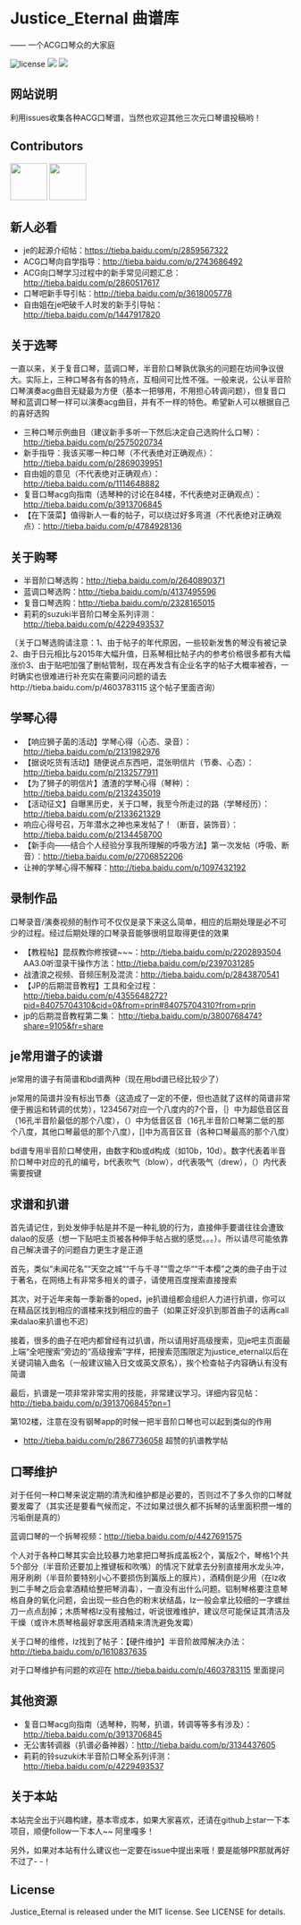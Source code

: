 # Justice_Eternal 曲谱库
—— 一个ACG口琴众的大家庭

![license](https://img.shields.io/github/license/mashape/apistatus.svg)  [![](https://img.shields.io/badge/%E8%B4%B4%E5%90%A7%20-%20justice__eternal%20-orange.svg)](https://tieba.baidu.com/f?kw=justice_eternal&ie=utf-8)  ![](https://img.shields.io/badge/Made-%E2%9D%A4-ff69b4.svg)

## 网站说明

利用issues收集各种ACG口琴谱，当然也欢迎其他三次元口琴谱投稿哟！

## Contributors

<a href="https://tieba.baidu.com/f?kw=justice_eternal&fr=index"><img src="http://upload-images.jianshu.io/upload_images/2141706-4bdf2f2289334639.png?imageMogr2/auto-orient/strip%7CimageView2/2/w/1240" height="66px" width="66px"></a>
<a href="https://github.com/GlacierStudioQ"><img src="https://avatars2.githubusercontent.com/u/13463146?v=4&s=460" height="66px" width="66px"></a>

## 新人必看

- je的起源介绍帖：https://tieba.baidu.com/p/2859567322
- ACG口琴向自学指导：http://tieba.baidu.com/p/2743686492
- ACG向口琴学习过程中的新手常见问题汇总：http://tieba.baidu.com/p/2860517617
- 口琴吧新手导引帖：http://tieba.baidu.com/p/3618005778
- 自由姐在je吧破千人时发的新手引导帖：http://tieba.baidu.com/p/1447917820

## 关于选琴

一直以来，关于复音口琴，蓝调口琴，半音阶口琴孰优孰劣的问题在坊间争议很大。实际上，三种口琴各有各的特点，互相间可比性不强。一般来说，公认半音阶口琴演奏acg曲目无疑最为方便（基本一把够用，不用担心转调问题），但复音口琴和蓝调口琴一样可以演奏acg曲目，并有不一样的特色。希望新人可以根据自己的喜好选购

- 三种口琴示例曲目（建议新手多听一下然后决定自己选购什么口琴）：http://tieba.baidu.com/p/2575020734
- 新手指导：我该买哪一种口琴（不代表绝对正确观点）：http://tieba.baidu.com/p/2869039951
- 自由姐的意见（不代表绝对正确观点）：http://tieba.baidu.com/p/1114648882
- 复音口琴acg向指南（选琴种的讨论在84楼，不代表绝对正确观点）：http://tieba.baidu.com/p/3913706845
- 【在下菠菜】值得新人一看的帖子，可以绕过好多弯道（不代表绝对正确观点）：http://tieba.baidu.com/p/4784928136

## 关于购琴

- 半音阶口琴选购：http://tieba.baidu.com/p/2640890371
- 蓝调口琴选购：http://tieba.baidu.com/p/4137495596
- 复音口琴选购：http://tieba.baidu.com/p/2328165015
- 莉莉的suzuki半音阶口琴全系列评测：http://tieba.baidu.com/p/4229493537

（关于口琴选购请注意：1、由于帖子的年代原因，一些较新发售的琴没有被记录2、由于日元相比与2015年大幅升值，日系琴相比帖子内的参考价格很多都有大幅涨价3、由于贴吧加强了删帖管制，现在再发含有企业名字的帖子大概率被吞，一时确实也很难进行补充实在需要问问题的请去http://tieba.baidu.com/p/4603783115 这个帖子里面咨询）

## 学琴心得

- 【响应狮子菌的活动】学琴心得（心态、录音）：http://tieba.baidu.com/p/2131982976
- 【据说吃货有活动】随便说点东西吧，混张明信片（节奏、心态）：http://tieba.baidu.com/p/2132577911
- 【为了狮子的明信片】渣渣的学琴心得（琴种）：http://tieba.baidu.com/p/2132435019
- 【活动征文】自曝黑历史，关于口琴，我至今所走过的路（学琴经历）：http://tieba.baidu.com/p/2133621329
- 响应心得号召，万年潜水之神也来发帖了！（断音，装饰音）：http://tieba.baidu.com/p/2134458700
- 【新手向——结合个人经验分享我所理解的呼吸方法】第一次发帖（呼吸、断音）：http://tieba.baidu.com/p/2706852206
- 让神的学琴心得不解释：http://tieba.baidu.com/p/1097432192

## 录制作品

口琴录音/演奏视频的制作可不仅仅是录下来这么简单，相应的后期处理是必不可少的过程。经过后期处理的口琴录音能够很明显取得更佳的效果

- 【教程帖】昆叔教你修按键~~~：http://tieba.baidu.com/p/2202893504 AA3.0听湿录干操作方法：http://tieba.baidu.com/p/2397031285
- 战渣浪之视频、音频压制及混流：http://tieba.baidu.com/p/2843870541
- 【JP的后期混音教程】工具和全过程：http://tieba.baidu.com/p/4355648272?pid=84075704310&cid=0&from=prin#84075704310?from=prin
- jp的后期混音教程第二集： http://tieba.baidu.com/p/3800768474?share=9105&fr=share

## je常用谱子的读谱

je常用的谱子有简谱和bd谱两种（现在用bd谱已经比较少了）

je常用的简谱并没有标出节奏（这造成了一定的不便，但也造就了这样的简谱非常便于搬运和转调的优势），1234567对应一个八度内的7个音，｛｝中为超低音区音（16孔半音阶最低的那个八度），（）中为低音区音（16孔半音阶口琴第二低的那个八度，其他口琴最低的那个八度），[]中为高音区音（各种口琴最高的那个八度）

bd谱专用半音阶口琴使用，由数字和b或d构成（如10b，10d）。数字代表着半音阶口琴中对应的孔的编号，b代表吹气（blow），d代表吸气（drew），（）内代表需要按键

## 求谱和扒谱

首先请记住，到处发伸手帖是并不是一种礼貌的行为，直接伸手要谱往往会遭致dalao的反感（想一下贴吧主页被各种伸手帖占据的感觉。。。）。所以请尽可能依靠自己解决谱子的问题自力更生才是正道

首先，类似“未闻花名”“天空之城““千与千寻”“雪之华““千本樱”之类的曲子由于过于著名，在网络上有非常多相关的谱子，请使用百度搜索直接搜索

其次，对于近年来每一季新番的oped，je扒谱组都会组织人力进行扒谱，你可以在精品区找到相应的谱楼来找到相应的曲子（如果正好没扒到那首曲子的话再call来dalao来扒谱也不迟）

接着，很多的曲子在吧内都曾经有过扒谱，所以请用好高级搜索，见je吧主页面最上端“全吧搜索”旁边的“高级搜索”字样，把搜索范围限定为justice_eternal以后在关键词输入曲名（一般建议输入日文或英文原名），挨个检查帖子内容确认有没有简谱

最后，扒谱是一项非常非常实用的技能，非常建议学习。详细内容见帖：http://tieba.baidu.com/p/3913706845?pn=1

第102楼，注意在没有钢琴app的时候一把半音阶口琴也可以起到类似的作用

- http://tieba.baidu.com/p/2867736058 超赞的扒谱教学帖


## 口琴维护

对于任何一种口琴来说定期的清洗和维护都是必要的，否则过不了多久你的口琴就要发霉了（其实还是要看气候而定，不过如果过很久都不拆琴的话里面积攒一堆的污垢倒是真的）

蓝调口琴的一个拆琴视频：http://tieba.baidu.com/p/4427691575

个人对于各种口琴其实会比较暴力地拿把口琴拆成盖板2个，簧版2个，琴格1个共5个部分（半音阶还要加上推键板和吹嘴）的情况下就拿去分别直接用水龙头冲，用牙刷刷（半音阶要特别小心不要损伤到簧版上的膜片），酒精倒是少用（在lz收到二手琴之后会拿酒精给整把琴消毒），一直没有出什么问题。铝制琴格要注意琴格自身的氧化问题，会出现一些白色的粉末状结晶，lz一般会拿比较细的一字螺丝刀一点点刮掉；木质琴格lz没有接触过，听说很难维护，建议尽可能保证其清洁及干燥（或许木质琴格最好拿医用酒精来清洗避免发霉）

关于口琴的维修，lz找到了帖子：【硬件维护】半音阶故障解决办法：http://tieba.baidu.com/p/1610837635 

对于口琴维护有问题的欢迎在 http://tieba.baidu.com/p/4603783115 里面提问

## 其他资源

- 复音口琴acg向指南（选琴种，购琴，扒谱，转调等等多有涉及）：http://tieba.baidu.com/p/3913706845
- 无公害转调器（扒谱必备神器）：http://tieba.baidu.com/p/3134437605
- 莉莉的铃suzuki木半音阶口琴全系列评测：http://tieba.baidu.com/p/4229493537

## 关于本站

本站完全出于兴趣构建，基本零成本，如果大家喜欢，还请在github上star一下本项目，顺便follow一下本人~~ 阿里嘎多！

另外，如果对本站有什么建议也一定要在issue中提出来哦！要是能够PR那就再好不过了- -！

## License

Justice_Eternal is released under the MIT license. See LICENSE for details.


